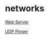 # networks

[Web Server](https://github.com/yatbear/networks/tree/master/TCP)

[UDP Pinger](https://github.com/yatbear/networks/tree/master/UDP)